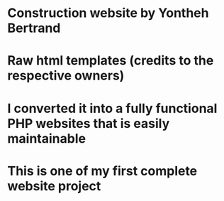 # Construction website by Yontheh Bertrand
# Raw html templates (credits to the respective owners) 
# I converted it into a fully functional PHP websites that is easily maintainable
# This is one of my first complete website project